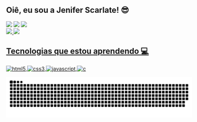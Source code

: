 ## Oiê, eu sou a Jenifer Scarlate! 😎

<!--
Sou estudante de tecnologia, faço graduação em Análise e Desenvolvimento de Sistemas na **FIAP**.
-->
<div> 
  <a href="https://www.instagram.com/jeniferscarlate/" target="_blank"><img src="https://img.shields.io/badge/-Instagram-%23E4405F?style=for-the-badge&logo=instagram&logoColor=white" target="_blank"></a>
  <a href = "mailto:jenifer-scarlate@hotmail.com"><img src="https://img.shields.io/badge/-Gmail-%23333?style=for-the-badge&logo=gmail&logoColor=white" target="_blank"></a>
  <a href="https://www.linkedin.com/in/jeniferscarlate/" target="_blank"><img src="https://img.shields.io/badge/-LinkedIn-%230077B5?style=for-the-badge&logo=linkedin&logoColor=white" target="_blank"></a> 

<div>
  <a href="https://github.com/jeniferscarlate">
  <img height="180em" src="https://github-readme-stats.vercel.app/api?username=jeniferscarlate&show_icons=true&theme=tokyonight&include_all_commits=true&count_private=true"/>
  <img height="180em" src="https://github-readme-stats.vercel.app/api/top-langs/?username=jeniferscarlate&layout=compact&langs_count=7&theme=tokyonight"/>

    
 ## Tecnologias que estou aprendendo 💻
    
  <div style="display: inline_block">
    <img align="center" alt="html5" src="https://img.shields.io/badge/HTML5-E34F26?style=for-the-badge&logo=html5&logoColor=white" />
    <img align="center" alt="css3" src="https://img.shields.io/badge/CSS3-1572B6?style=for-the-badge&logo=css3&logoColor=white" />
    <img align="center" alt="javascript" src="https://img.shields.io/badge/JavaScript-F7DF1E?style=for-the-badge&logo=javascript&logoColor=black" />
    <img align="center" alt="c" src="https://img.shields.io/badge/C-00599C?style=for-the-badge&logo=c&logoColor=white" />
    

 

 
  ![Snake animation](https://github.com/jeniferscarlate/jeniferscarlate/blob/output/github-contribution-grid-snake.svg)
 
</div>
